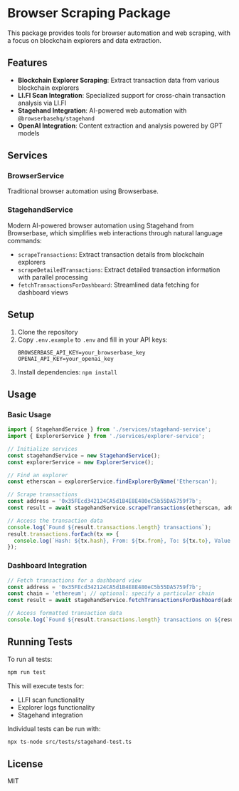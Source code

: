# Browser Scraping Package

This package provides tools for browser automation and web scraping, with a focus on blockchain explorers and data extraction.

## Features

- **Blockchain Explorer Scraping**: Extract transaction data from various blockchain explorers
- **LI.FI Scan Integration**: Specialized support for cross-chain transaction analysis via LI.FI
- **Stagehand Integration**: AI-powered web automation with `@browserbasehq/stagehand`
- **OpenAI Integration**: Content extraction and analysis powered by GPT models

## Services

### BrowserService

Traditional browser automation using Browserbase.

### StagehandService

Modern AI-powered browser automation using Stagehand from Browserbase, which simplifies web interactions through natural language commands:

- `scrapeTransactions`: Extract transaction details from blockchain explorers
- `scrapeDetailedTransactions`: Extract detailed transaction information with parallel processing
- `fetchTransactionsForDashboard`: Streamlined data fetching for dashboard views

## Setup

1. Clone the repository
2. Copy `.env.example` to `.env` and fill in your API keys:
   ```
   BROWSERBASE_API_KEY=your_browserbase_key
   OPENAI_API_KEY=your_openai_key
   ```
3. Install dependencies: `npm install`

## Usage

### Basic Usage

```typescript
import { StagehandService } from './services/stagehand-service';
import { ExplorerService } from './services/explorer-service';

// Initialize services
const stagehandService = new StagehandService();
const explorerService = new ExplorerService();

// Find an explorer
const etherscan = explorerService.findExplorerByName('Etherscan');

// Scrape transactions
const address = '0x35FEcd342124CA5d1B4E8E480eC5b55DA5759f7b';
const result = await stagehandService.scrapeTransactions(etherscan, address, 10);

// Access the transaction data
console.log(`Found ${result.transactions.length} transactions`);
result.transactions.forEach(tx => {
  console.log(`Hash: ${tx.hash}, From: ${tx.from}, To: ${tx.to}, Value: ${tx.value}`);
});
```

### Dashboard Integration

```typescript
// Fetch transactions for a dashboard view
const address = '0x35FEcd342124CA5d1B4E8E480eC5b55DA5759f7b';
const chain = 'ethereum'; // optional: specify a particular chain
const result = await stagehandService.fetchTransactionsForDashboard(address, chain);

// Access formatted transaction data
console.log(`Found ${result.transactions.length} transactions on ${result.chain}`);
```

## Running Tests

To run all tests:

```bash
npm run test
```

This will execute tests for:
- LI.FI scan functionality
- Explorer logs functionality
- Stagehand integration

Individual tests can be run with:

```bash
npx ts-node src/tests/stagehand-test.ts
```

## License

MIT 